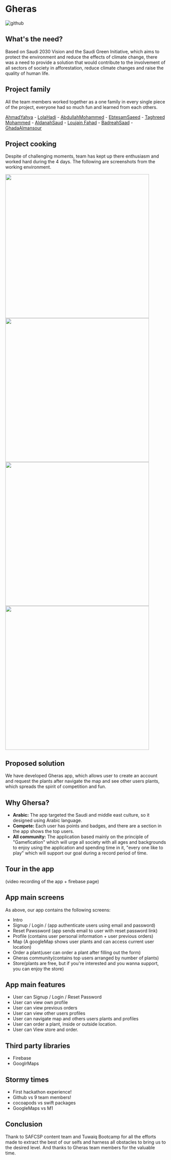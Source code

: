 # Gheras
![github](https://user-images.githubusercontent.com/92252764/146665094-cc0612a1-8527-41d4-b6b9-1ed64ce4c8b1.png)


## What's the need?
Based on Saudi 2030 Vision and the Saudi Green Initiative, which aims to protect the environment and reduce the effects of climate change, there was a need to provide a solution that would contribute to the involvement of all sectors of society in afforestation, reduce climate changes and raise the quality of human life.


## Project family
All the team members worked together as a one family in every single piece of the project, everyone had so much fun and learned from each others.

[AhmadYahya](https://github.com/ahmadyahyada) - [LolaHadi](https://github.com/LolaHadi) - [AbdullahMohammed](https://github.com/abalqahtani) - [EbtesamSaeed](https://github.com/EbtesamSAlahmari) - [Taghreed Mohammed](https://github.com/taghreed2) - [AldanahSaud](https://github.com/Aldanahsaud) - [Loujain Fahad](https://github.com/LoujainAlshammari) - [BadreahSaad](https://github.com/Badreah) - [GhadaAlmansour](https://github.com/Ghada14133) 


## Project cooking
Despite of challenging moments, team has kept up there enthusiasm and worked hard during the 4 days. The following are screenshots from the working environment.

<img src="https://user-images.githubusercontent.com/92252764/146649027-88d68ca5-b30b-486f-befb-02686537fb76.jpg" width="450" height="450"> <img src="https://user-images.githubusercontent.com/92252764/146649036-c4f85345-878a-46bc-aca3-5b12c4e0a3a6.jpg" width="450" height="450"> <img src="https://user-images.githubusercontent.com/92252764/146649056-e842b831-6c7a-4ca8-851b-604d13f7861e.jpg" width="450" height="450"> <img src="https://user-images.githubusercontent.com/92252764/146649063-47ba7209-bc4c-4d0d-be4f-df41bc51f702.jpg" width="450" height="450">

## Proposed solution
We have developed Gheras app, which allows user to create an account and request the plants after navigate the map and see other users plants, which spreads the spirit of competition and fun.

## Why Ghersa?
- **Arabic:** The app targeted the Saudi and middle east culture, so it designed using Arabic language. 
- **Compete:** Each user has points and badges, and there are a section in the app shows the top users. 
- **All community:** The application based mainly on the principle of "Gamefication" which will urge all society with all ages and backgrounds to enjoy using the application and spending time in it, "every one like to play" which will support our goal during a record period of time.


## Tour in the app
(video recording of the app + firebase page)


## App main screens
As above, our app contains the following screens:
- Intro
- Signup / Login / (app authenticate users using email and password)
- Reset Pawssword (app sends email to user with reset password link)
- Profile (contains user personal information + user previous orders)
- Map (A googleMap shows user plants and can access current user location)
- Order a plant(user can order a plant after filling out the form)
- Gheras community(contains top users arranged by number of plants)
- Store(plants are free, but if you're interested and you wanna support, you can enjoy the store)

## App main features
- User can Signup / Login / Reset Password
- User can view own profile
- User can view previous orders
- User can view other users profiles
- User can navigate map and others users plants and profiles
- User can order a plant, inside or outside location.
- User can View store and order.

## Third party libraries
- Firebase
- GooglrMaps

## Stormy times 
- First hackathon experience! 
- Github vs 9 team members!
- cocoapods vs swift packages
- GoogleMaps vs M1


## Conclusion
Thank to SAFCSP content team and Tuwaiq Bootcamp for all the efforts made to extract the best of our selfs and harness all obstacles to bring us to the desired level. And thanks to Gheras team members for the valuable time.
